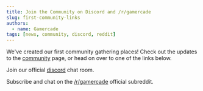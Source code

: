 ```yaml
---
title: Join the Community on Discord and /r/gamercade
slug: first-community-links
authors:
  - name: Gamercade
tags: [news, community, discord, reddit]
---
```


We've created our first community gathering places! Check out the updates to the [community](/community) page, or head on over to one of the links below.

Join our official [discord](https://discord.gg/Qafv2Fpt5j) chat room.

Subscribe and chat on the [/r/gamercade](https://reddit.com/r/gamercade/) official subreddit.